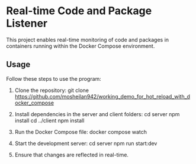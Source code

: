 # Real-time Code and Package Listener

This project enables real-time monitoring of code and packages in containers running within the Docker Compose environment.

## Usage

Follow these steps to use the program:

1. Clone the repository:
   git clone https://github.com/mosheilan942/working_demo_for_hot_reload_with_docker_compose

2. Install dependencies in the server and client folders:
  cd server
  npm install
  cd ../client
  npm install

3. Run the Docker Compose file:
  docker compose watch

5. Start the development server:
  cd server
  npm run start:dev
6. Ensure that changes are reflected in real-time.
